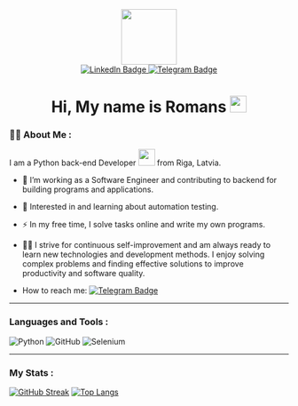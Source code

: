 <div id="header" align="center">
  <img src="https://media.giphy.com/media/EOmYN5kVP3W2Lyn6dx/giphy.gif" width="100"/>

<div id="badges">
  <a href="https://www.linkedin.com/in/romans-sveds">
    <img src="https://img.shields.io/badge/LinkedIn-blue?style=for-the-badge&logo=linkedin&logoColor=white" alt="LinkedIn Badge"/>
  </a>
  <a href="https://t.me/RoMark2110">
    <img src="https://img.shields.io/badge/Telegram-blue?style=for-the-badge&logo=telegram&logoColor=white" alt="Telegram Badge"/>
  </a>
</div>
<img src="https://komarev.com/ghpvc/?username=romark21&style=flat-square&color=blue" alt=""/>
<h1>
  Hi, My name is Romans
  <img src="https://media.giphy.com/media/hvRJCLFzcasrR4ia7z/giphy.gif" width="30px"/>
</h1>
 </div> 

### :man_technologist: <b>About Me</b> :
  
I am a Python back-end Developer <img src="https://media.giphy.com/media/WUlplcMpOCEmTGBtBW/giphy.gif" width="30"> from Riga, Latvia.
  
- :telescope: I’m working as a Software Engineer and contributing to backend for building programs and applications.

- :seedling: Interested in and learning about automation testing.

- :zap: In my free time, I solve tasks online and write my own programs.

- :running_man: I strive for continuous self-improvement and am always ready to learn new technologies and development methods. I enjoy solving complex problems and finding effective solutions to improve productivity and software quality.

- How to reach me: [![Telegram Badge](https://img.shields.io/badge/-RoMark2110-blue?style=flat&logo=Telegram&logoColor=white)](https://t.me/RoMark2110) 

---

### Languages and Tools :

![Python](https://img.shields.io/badge/python-3670A0?style=for-the-badge&logo=python&logoColor=ffdd54)
![GitHub](https://img.shields.io/badge/github-%23121011.svg?style=for-the-badge&logo=github&logoColor=white)
![Selenium](https://img.shields.io/badge/-selenium-%43B02A?style=for-the-badge&logo=selenium&logoColor=white)

---

### My Stats :

[![GitHub Streak](https://github-readme-streak-stats.herokuapp.com?user=romark21&theme=ocean-gradient&hide_border=true&border_radius=10&date_format=j%20M%5B%20Y%5D)](https://git.io/streak-stats)
[![Top Langs](https://github-readme-stats.vercel.app/api/top-langs/?username=romark21&layout=donut-vertical&theme=react)](https://github.com/anuraghazra/github-readme-stats)
